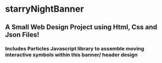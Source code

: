# starryNightBanner
## A Small Web Design Project using Html, Css and Json Files! 
### Includes Particles Javascript library to assemble moving interactive symbols within this banner/ header design

